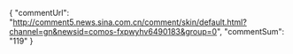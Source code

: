 {
    "commentUrl": "http://comment5.news.sina.com.cn/comment/skin/default.html?channel=gn&newsid=comos-fxpwyhv6490183&group=0",
    "commentSum": "119"
}
